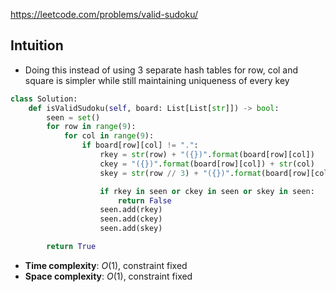 https://leetcode.com/problems/valid-sudoku/
## Intuition

- Doing this instead of using 3 separate hash tables for row, col and square is simpler while still maintaining uniqueness of every key

```python
class Solution:
    def isValidSudoku(self, board: List[List[str]]) -> bool:
        seen = set()
        for row in range(9):
            for col in range(9):
                if board[row][col] != ".":
                    rkey = str(row) + "({})".format(board[row][col])
                    ckey = "({})".format(board[row][col]) + str(col)
                    skey = str(row // 3) + "({})".format(board[row][col]) + str(col // 3)

                    if rkey in seen or ckey in seen or skey in seen:
                        return False
                    seen.add(rkey)
                    seen.add(ckey)
                    seen.add(skey)

        return True
```

- **Time complexity**: $O(1)$, constraint fixed
- **Space complexity**: $O(1)$, constraint fixed
